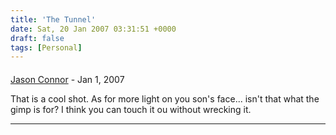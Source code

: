 ```yaml
---
title: 'The Tunnel'
date: Sat, 20 Jan 2007 03:31:51 +0000
draft: false
tags: [Personal]
---
```



#### 
[Jason Connor](http://glutt.com "jlc@glutt.com") - <time datetime="2007-01-22 02:30:06">Jan 1, 2007</time>

That is a cool shot. As for more light on you son's face... isn't that what the gimp is for? I think you can touch it ou without wrecking it.
<hr />
